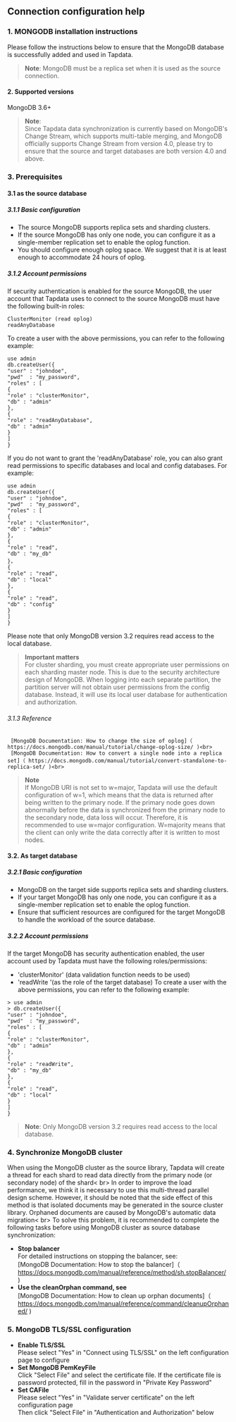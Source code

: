 ## **Connection configuration help**
###  **1.  MONGODB installation instructions**
Please follow the instructions below to ensure that the MongoDB database is successfully added and used in Tapdata.
> **Note**: MongoDB must be a replica set when it is used as the source connection.
#### **2.  Supported versions**
MongoDB 3.6+
> **Note**:<br>
>Since Tapdata data synchronization is currently based on MongoDB's Change Stream, which supports multi-table merging, and MongoDB officially supports Change Stream from version 4.0, please try to ensure that the source and target databases are both version 4.0 and above.
###  **3.  Prerequisites**
#### **3.1 as the source database**
##### **3.1.1 Basic configuration**
- The source MongoDB supports replica sets and sharding clusters.
- If the source MongoDB has only one node, you can configure it as a single-member replication set to enable the oplog function.
- You should configure enough oplog space. We suggest that it is at least enough to accommodate 24 hours of oplog.
##### **3.1.2 Account permissions**
If security authentication is enabled for the source MongoDB, the user account that Tapdata uses to connect to the source MongoDB must have the following built-in roles:
```
ClusterMonitor (read oplog)
readAnyDatabase
```
To create a user with the above permissions, you can refer to the following example:
```
use admin
db.createUser({
"user" : "johndoe",
"pwd"  : "my_password",
"roles" : [
{
"role" : "clusterMonitor",
"db" : "admin"
},
{
"role" : "readAnyDatabase",
"db" : "admin"
}
]
}
```
If you do not want to grant the 'readAnyDatabase' role, you can also grant read permissions to specific databases and local and config databases. For example:
```
use admin
db.createUser({
"user" : "johndoe",
"pwd"  : "my_password",
"roles" : [
{
"role" : "clusterMonitor",
"db" : "admin"
},
{
"role" : "read",
"db" : "my_db"
}，
{
"role" : "read",
"db" : "local"
},
{
"role" : "read",
"db" : "config"
}
]
}
```
Please note that only MongoDB version 3.2 requires read access to the local database.
> **Important matters**<br>
>For cluster sharding, you must create appropriate user permissions on each sharding master node. This is due to the security architecture design of MongoDB.
>When logging into each separate partition, the partition server will not obtain user permissions from the config database. Instead, it will use its local user database for authentication and authorization.
###### 3.1.3 Reference
     [MongoDB Documentation: How to change the size of oplog]（ https://docs.mongodb.com/manual/tutorial/change-oplog-size/ )<br>
     [MongoDB Documentation: How to convert a single node into a replica set]（ https://docs.mongodb.com/manual/tutorial/convert-standalone-to-replica-set/ )<br>
> **Note**<br>
>If MongoDB URI is not set to w=major, Tapdata will use the default configuration of w=1, which means that the data is returned after being written to the primary node.
>If the primary node goes down abnormally before the data is synchronized from the primary node to the secondary node, data loss will occur. Therefore, it is recommended to use w=major configuration.
>W=majority means that the client can only write the data correctly after it is written to most nodes.
#### **3.2.  As target database**
##### **3.2.1 Basic configuration**
- MongoDB on the target side supports replica sets and sharding clusters.
- If your target MongoDB has only one node, you can configure it as a single-member replication set to enable the oplog function.
- Ensure that sufficient resources are configured for the target MongoDB to handle the workload of the source database.
##### **3.2.2 Account permissions**
If the target MongoDB has security authentication enabled, the user account used by Tapdata must have the following roles/permissions:
- 'clusterMonitor' (data validation function needs to be used)
- 'readWrite '(as the role of the target database)
To create a user with the above permissions, you can refer to the following example:
```
> use admin
> db.createUser({
"user" : "johndoe",
"pwd"  : "my_password",
"roles" : [
{
"role" : "clusterMonitor",
"db" : "admin"
},
{
"role" : "readWrite",
"db" : "my_db"
},
{
"role" : "read",
"db" : "local"
}
]
}
```
> **Note**: Only MongoDB version 3.2 requires read access to the local database.
### **4.  Synchronize MongoDB cluster**
When using the MongoDB cluster as the source library, Tapdata will create a thread for each shard to read data directly from the primary node (or secondary node) of the shard< br>
In order to improve the load performance, we think it is necessary to use this multi-thread parallel design scheme. However, it should be noted that the side effect of this method is that isolated documents may be generated in the source cluster library. Orphaned documents are caused by MongoDB's automatic data migration< br>
To solve this problem, it is recommended to complete the following tasks before using MongoDB cluster as source database synchronization:<br>
- **Stop balancer**<br>
For detailed instructions on stopping the balancer, see:<br>
[MongoDB Documentation: How to stop the balancer]（ https://docs.mongodb.com/manual/reference/method/sh.stopBalancer/ )
- **Use the cleanOrphan command, see**<br>
[MongoDB Documentation: How to clean up orphan documents]（ https://docs.mongodb.com/manual/reference/command/cleanupOrphaned/ )
### **5.  MongoDB TLS/SSL configuration**
- **Enable TLS/SSL**<br>
Please select "Yes" in "Connect using TLS/SSL" on the left configuration page to configure<br>
- **Set MongoDB PemKeyFile**<br>
Click "Select File" and select the certificate file. If the certificate file is password protected, fill in the password in "Private Key Password"<br>
- **Set CAFile**<br>
Please select "Yes" in "Validate server certificate" on the left configuration page<br>
Then click "Select File" in "Authentication and Authorization" below<br>